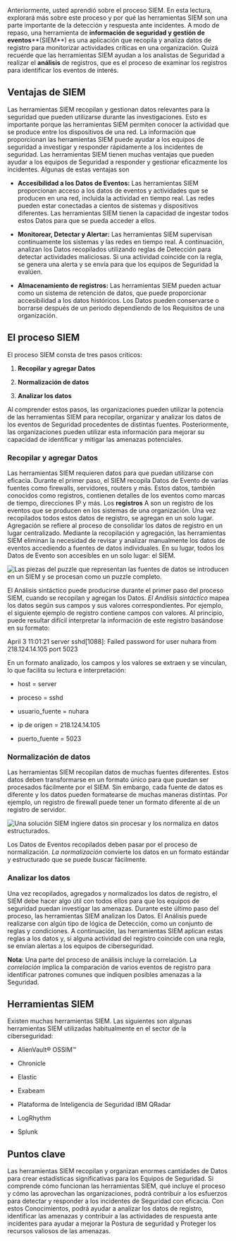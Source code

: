 
Anteriormente, usted aprendió sobre el proceso SIEM. En esta lectura, explorará más sobre este proceso y por qué las herramientas SIEM son una parte importante de la detección y respuesta ante incidentes. A modo de repaso, una herramienta de **información de seguridad y gestión de eventos****(SIEM**) es una aplicación que recopila y analiza datos de registro para monitorizar actividades críticas en una organización. Quizá recuerde que las herramientas SIEM ayudan a los analistas de Seguridad a realizar el **análisis** de registros, que es el proceso de examinar los registros para identificar los eventos de interés.

## Ventajas de SIEM

Las herramientas SIEM recopilan y gestionan datos relevantes para la seguridad que pueden utilizarse durante las investigaciones. Esto es importante porque las herramientas SIEM permiten conocer la actividad que se produce entre los dispositivos de una red. La información que proporcionan las herramientas SIEM puede ayudar a los equipos de seguridad a investigar y responder rápidamente a los incidentes de seguridad. Las herramientas SIEM tienen muchas ventajas que pueden ayudar a los equipos de Seguridad a responder y gestionar eficazmente los incidentes. Algunas de estas ventajas son

- **Accesibilidad a los Datos de Eventos:** Las herramientas SIEM proporcionan acceso a los datos de eventos y actividades que se producen en una red, incluida la actividad en tiempo real. Las redes pueden estar conectadas a cientos de sistemas y dispositivos diferentes. Las herramientas SIEM tienen la capacidad de ingestar todos estos Datos para que se pueda acceder a ellos.
    
- **Monitorear, Detectar y Alertar:** Las herramientas SIEM supervisan continuamente los sistemas y las redes en tiempo real. A continuación, analizan los Datos recopilados utilizando reglas de Detección para detectar actividades maliciosas. Si una actividad coincide con la regla, se genera una alerta y se envía para que los equipos de Seguridad la evalúen.
    
- **Almacenamiento de registros:** Las herramientas SIEM pueden actuar como un sistema de retención de datos, que puede proporcionar accesibilidad a los datos históricos. Los Datos pueden conservarse o borrarse después de un periodo dependiendo de los Requisitos de una organización.
    

## El proceso SIEM

El proceso SIEM consta de tres pasos críticos:

1. **Recopilar y agregar Datos**
    
2. **Normalización de datos**
    
3. **Analizar los datos**
    

Al comprender estos pasos, las organizaciones pueden utilizar la potencia de las herramientas SIEM para recopilar, organizar y analizar los datos de los eventos de Seguridad procedentes de distintas fuentes. Posteriormente, las organizaciones pueden utilizar esta información para mejorar su capacidad de identificar y mitigar las amenazas potenciales.

### **Recopilar y agregar Datos**

Las herramientas SIEM requieren datos para que puedan utilizarse con eficacia. Durante el primer paso, el SIEM recopila Datos de Evento de varias fuentes como firewalls, servidores, routers y más. Estos datos, también conocidos como registros, contienen detalles de los eventos como marcas de tiempo, direcciones IP y más. Los **registros** A son un registro de los eventos que se producen en los sistemas de una organización. Una vez recopilados todos estos datos de registro, se agregan en un solo lugar. Agregación se refiere al proceso de consolidar los datos de registro en un lugar centralizado. Mediante la recopilación y agregación, las herramientas SIEM eliminan la necesidad de revisar y analizar manualmente los datos de eventos accediendo a fuentes de datos individuales. En su lugar, todos los Datos de Evento son accesibles en un solo lugar: el SIEM.

![Las piezas del puzzle que representan las fuentes de datos se introducen en un SIEM y se procesan como un puzzle completo.](https://d3c33hcgiwev3.cloudfront.net/imageAssetProxy.v1/S4RVzsQNTH62x3KYJ85Uxg_95172ee75d1c4665927dcb44cc168ff1_S35G010.png?expiry=1759795200000&hmac=tQWHHkV-JSgF1-uz9v-GAlTNP8CQDIzRjxdW2N8wl6s)

El Análisis sintáctico puede producirse durante el primer paso del proceso SIEM, cuando se recopilan y agregan los Datos. _El Análisis sintáctico_ mapea los datos según sus campos y sus valores correspondientes. Por ejemplo, el siguiente ejemplo de registro contiene campos con valores. Al principio, puede resultar difícil interpretar la información de este registro basándose en su formato:

April 3 11:01:21 server sshd[1088]: Failed password for user nuhara from 218.124.14.105 port 5023

En un formato analizado, los campos y los valores se extraen y se vinculan, lo que facilita su lectura e interpretación:

- host = server
    
- proceso = sshd
    
- usuario_fuente = nuhara
    
- ip de origen = 218.124.14.105
    
- puerto_fuente = 5023
    

### **Normalización de datos**

Las herramientas SIEM recopilan datos de muchas fuentes diferentes. Estos datos deben transformarse en un formato único para que puedan ser procesados fácilmente por el SIEM. Sin embargo, cada fuente de datos es diferente y los datos pueden formatearse de muchas maneras distintas. Por ejemplo, un registro de firewall puede tener un formato diferente al de un registro de servidor.

![Una solución SIEM ingiere datos sin procesar y los normaliza en datos estructurados.](https://d3c33hcgiwev3.cloudfront.net/imageAssetProxy.v1/sO_SKjBLQ624WVuvgg9p_w_22b55ac3196c4b508dd1df3572065ff1_S35G009.png?expiry=1759795200000&hmac=n0rtR69RHtRHIplq6CvUbS1vjgpq1hoAuPIFfzA9xI4)

Los Datos de Eventos recopilados deben pasar por el proceso de normalización. _La normalización_ convierte los datos en un formato estándar y estructurado que se puede buscar fácilmente.

### **Analizar los datos**

Una vez recopilados, agregados y normalizados los datos de registro, el SIEM debe hacer algo útil con todos ellos para que los equipos de seguridad puedan investigar las amenazas. Durante este último paso del proceso, las herramientas SIEM analizan los Datos. El Análisis puede realizarse con algún tipo de lógica de Detección, como un conjunto de reglas y condiciones. A continuación, las herramientas SIEM aplican estas reglas a los datos y, si alguna actividad del registro coincide con una regla, se envían alertas a los equipos de ciberseguridad.

**Nota**: Una parte del proceso de análisis incluye la correlación. La _correlación_ implica la comparación de varios eventos de registro para identificar patrones comunes que indiquen posibles amenazas a la Seguridad.

## Herramientas SIEM

Existen muchas herramientas SIEM. Las siguientes son algunas herramientas SIEM utilizadas habitualmente en el sector de la ciberseguridad:

- AlienVault® OSSIM™
    
- Chronicle
    
- Elastic
    
- Exabeam
    
- Plataforma de Inteligencia de Seguridad IBM QRadar
    
- LogRhythm
    
- Splunk
    

## Puntos clave

Las herramientas SIEM recopilan y organizan enormes cantidades de Datos para crear estadísticas significativas para los Equipos de Seguridad. Si comprende cómo funcionan las herramientas SIEM, qué incluye el proceso y cómo las aprovechan las organizaciones, podrá contribuir a los esfuerzos para detectar y responder a los incidentes de Seguridad con eficacia. Con estos Conocimientos, podrá ayudar a analizar los datos de registro, identificar las amenazas y contribuir a las actividades de respuesta ante incidentes para ayudar a mejorar la Postura de seguridad y Proteger los recursos valiosos de las amenazas.